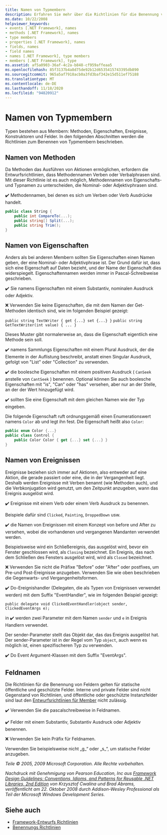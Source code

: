 ```yaml
---
title: Namen von Typmembern
description: Erfahren Sie mehr über die Richtlinien für die Benennung von Typmembern in .net, z. b. Methoden, Eigenschaften, Ereignisse und Felder.
ms.date: 10/22/2008
helpviewer_keywords:
- events [.NET Framework], names
- methods [.NET Framework], names
- type members
- properties [.NET Framework], names
- fields, names
- field names
- names [.NET Framework], type members
- members [.NET Framework], type
ms.assetid: af5a0903-36af-4c2a-b848-cf959affeaa5
ms.openlocfilehash: 85f3137b4a8d75de92b12d6535415743395db890
ms.sourcegitcommit: 965a5af7918acb0a3fd3baf342e15d511ef75188
ms.translationtype: MT
ms.contentlocale: de-DE
ms.lasthandoff: 11/18/2020
ms.locfileid: "94820912"
---
```

# <a name="names-of-type-members"></a>Namen von Typmembern
Typen bestehen aus Membern: Methoden, Eigenschaften, Ereignisse, Konstruktoren und Felder. In den folgenden Abschnitten werden die Richtlinien zum Benennen von Typmembern beschrieben.

## <a name="names-of-methods"></a>Namen von Methoden
 Da Methoden das Ausführen von Aktionen ermöglichen, erfordern die Entwurfsrichtlinien, dass Methodennamen Verben oder Verbalphrasen sind. Mit dieser Richtlinie ist es auch möglich, Methodennamen von Eigenschafts- und Typnamen zu unterscheiden, die Nominal- oder Adjektivphrasen sind.

 ✔️ Methodennamen, bei denen es sich um Verben oder Verb Ausdrücke handelt.

```csharp
public class String {
    public int CompareTo(...);
    public string[] Split(...);
    public string Trim();
}
```

## <a name="names-of-properties"></a>Namen von Eigenschaften
 Anders als bei anderen Membern sollten Sie Eigenschaften einen Namen geben, der eine Nominal- oder Adjektivphrase ist. Der Grund dafür ist, dass sich eine Eigenschaft auf Daten bezieht, und der Name der Eigenschaft dies widerspiegelt. Eigenschaftennamen werden immer in Pascal-Schreibweise geschrieben.

 ✔️ Sie namens Eigenschaften mit einem Substantiv, nominalen Ausdruck oder Adjektiv.

 ❌ Verwenden Sie keine Eigenschaften, die mit dem Namen der Get-Methoden identisch sind, wie im folgenden Beispiel gezeigt:

 `public string TextWriter { get {...} set {...} }` `public string GetTextWriter(int value) { ... }`

 Dieses Muster gibt normalerweise an, dass die Eigenschaft eigentlich eine Methode sein soll.

 ✔️ namens Sammlungs Eigenschaften mit einem Plural Ausdruck, der die Elemente in der Auflistung beschreibt, anstatt einen Singular Ausdruck, gefolgt von "List" oder "Collection" zu verwenden.

 ✔️ die boolesche Eigenschaften mit einem positiven Ausdruck ( `CanSeek` anstelle von `CantSeek` ) benennen. Optional können Sie auch boolesche Eigenschaften mit "is", "Can" oder "has" versehen, aber nur an der Stelle, an der der Wert hinzugefügt wird.

 ✔️ sollten Sie eine Eigenschaft mit dem gleichen Namen wie der Typ eingeben.

 Die folgende Eigenschaft ruft ordnungsgemäß einen Enumerationswert namens `Color` ab und legt ihn fest. Die Eigenschaft heißt also `Color`:

```csharp
public enum Color {...}
public class Control {
    public Color Color { get {...} set {...} }
}
```

## <a name="names-of-events"></a>Namen von Ereignissen
 Ereignisse beziehen sich immer auf Aktionen, also entweder auf eine Aktion, die gerade passiert oder eine, die in der Vergangenheit liegt. Deshalb werden Ereignisse mit Verben benannt (wie Methoden auch), und die Verbkonjugation wird genutzt, um den Zeitpunkt anzugeben, wann das Ereignis ausgelöst wird.

 ✔️ Ereignisse mit einem Verb oder einem Verb Ausdruck zu benennen.

 Beispiele dafür sind `Clicked`, `Painting`, `DroppedDown` usw.

 ✔️ die Namen von Ereignissen mit einem Konzept von before und After zu versehen, wobei die vorhandenen und vergangenen Mandanten verwendet werden.

 Beispielsweise wird ein Schließereignis, das ausgelöst wird, bevor ein Fenster geschlossen wird, als `Closing` bezeichnet. Ein Ereignis, das nach dem Schließen des Fensters ausgelöst wird, wird als `Closed` bezeichnet.

 ❌ Verwenden Sie nicht die Präfixe "Before" oder "After" oder postfixes, um Pre-und Post-Ereignisse anzugeben. Verwenden Sie wie oben beschrieben die Gegenwarts- und Vergangenheitsformen.

 ✔️ Do-Ereignishandler (Delegaten, die als Typen von Ereignissen verwendet werden) mit dem Suffix "EventHandler", wie im folgenden Beispiel gezeigt:

 `public delegate void ClickedEventHandler(object sender, ClickedEventArgs e);`

 in ✔️ werden zwei Parameter mit dem Namen `sender` und `e` in Ereignis Handlern verwendet.

 Der sender-Parameter stellt das Objekt dar, das das Ereignis ausgelöst hat. Der sender-Parameter ist in der Regel vom Typ `object`, auch wenn es möglich ist, einen spezifischeren Typ zu verwenden.

 ✔️ Do Event Argument-Klassen mit dem Suffix "EventArgs".

## <a name="names-of-fields"></a>Feldnamen
 Die Richtlinien für die Benennung von Feldern gelten für statische öffentliche und geschützte Felder. Interne und private Felder sind nicht Gegenstand von Richtlinien, und öffentliche oder geschützte Instanzfelder sind laut den [Entwurfsrichtlinien für Member](member.md) nicht zulässig.

 ✔️ Verwenden Sie die pascalschreibweise in Feldnamen.

 ✔️ Felder mit einem Substantiv, Substantiv Ausdruck oder Adjektiv benennen.

 ❌ Verwenden Sie kein Präfix für Feldnamen.

 Verwenden Sie beispielsweise nicht „g_“ oder „s_“, um statische Felder anzugeben.

 *Teile © 2005, 2009 Microsoft Corporation. Alle Rechte vorbehalten.*

 *Nachdruck mit Genehmigung von Pearson Education, Inc aus [Framework Design Guidelines: Conventions, Idioms, and Patterns for Reusable .NET Libraries, 2nd Edition](https://www.informit.com/store/framework-design-guidelines-conventions-idioms-and-9780321545619) von Krzysztof Cwalina und Brad Abrams, veröffentlicht am 22. Oktober 2008 durch Addison-Wesley Professional als Teil der Microsoft Windows Development Series.*

## <a name="see-also"></a>Siehe auch

- [Framework-Entwurfs Richtlinien](index.md)
- [Benennungs Richtlinien](naming-guidelines.md)
